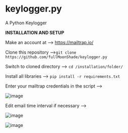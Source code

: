 # keylogger.py
A Python Keylogger 

**__INSTALLATION AND SETUP__**


Make an account at --> https://mailtrap.io/

Clone this repository -->```git clone https://github.com/fullMoonShade/keylogger.py```


Switch to cloned directory --> ```cd /installation/folder/```


Install all libraries --> ```pip install -r requirements.txt```

Enter your mailtrap credentials in the script --> 

![image](https://github.com/user-attachments/assets/c2e0251a-e8b6-41d9-9abc-38a6f3923954)

Edit email time interval if necessary --> 

![image](https://github.com/user-attachments/assets/3a85637d-8ae0-4850-bb4e-8132197e80d6)


![image](https://github.com/user-attachments/assets/57b7ae2b-f132-4ad4-a367-efc9ad3ef5cf)
